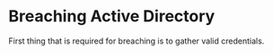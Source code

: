 # Breaching Active Directory
First thing that is required for breaching is to gather valid credentials.
